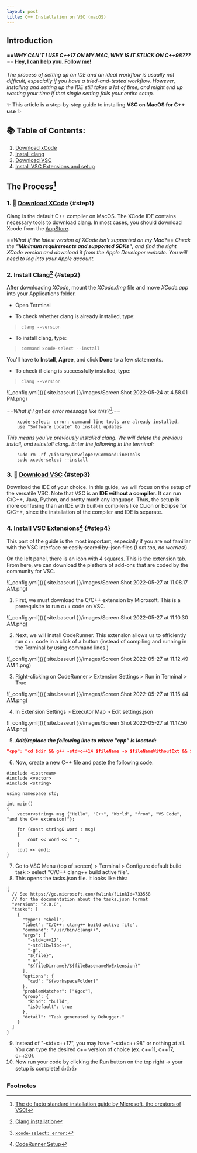 ```yaml
---
layout: post
title: C++ Installation on VSC (macOS)
---
```


## Introduction
#### ==***WHY CAN'T I USE C++17 ON MY MAC, WHY IS IT STUCK ON C++98???***== [Hey, I can help you. Follow me!](#step4)
*The process of setting up an IDE and an ideal workflow is usually not difficult, especially if you have a tried-and-tested workflow. However, installing and setting up the IDE still takes a lot of time, and might end up wasting your time if that single setting foils your entire setup.*

✨ This article is a step-by-step guide to installing **VSC on MacOS for C++ use** ✨

## 📚 Table of Contents:
1. [Download xCode](#step1)
2. [Install clang](#step2)
3. [Download VSC](#step3)
4. [Install VSC Extensions and setup](#step4)


## The Process[^1]
### 1. 💾 [Download XCode](https://developer.apple.com/support/xcode/)  {#step1}
Clang is the default C++ compiler on MacOS. The XCode IDE contains necessary tools to download clang. In most cases, you should download Xcode from the [AppStore](https://apps.apple.com/us/app/xcode/id497799835?ls=1&mt=12).

==*What if the latest version of XCode isn't supported on my Mac?*==
*Check the **"Minimum requirements and supported SDKs"**, and find the right XCode version and download it from the Apple Developer website. You will need to log into your Apple account.*

### 2. Install Clang[^2] {#step2}
After downloading *XCode*, mount the *XCode.dmg* file and move *XCode.app* into your Applications folder.

* Open Terminal
- To check whether clang is already installed, type:
> `clang --version`
- To install clang, type:
> `command xcode-select --install`

You'll have to **Install**, **Agree**, and click **Done** to a few statements.
- To check if clang is successfully installed, type:
>  `clang --version`

![_config.yml]({{ site.baseurl }}/images/Screen Shot 2022-05-24 at 4.58.01 PM.png)

==*What if I get an error message like this?[^3]:*==
```
	xcode-select: error: command line tools are already installed, 
	use "Software Update" to install updates
```
*This means you've previously installed clang. We will delete the previous install, and reinstall clang. Enter the following in the terminal:*
```
	sudo rm -rf /Library/Developer/CommandLineTools
	sudo xcode-select --install
```

### 3. 💾 [Download VSC](https://code.visualstudio.com/) {#step3}
Download the IDE of your choice. In this guide, we will focus on the setup of the versatile VSC. Note that VSC is an **IDE without a compiler**. It can run C/C++, Java, Python, and pretty much any language. Thus, the setup is more confusing than an IDE with built-in compilers like CLion or Eclipse for C/C++, since the installation of the compiler and IDE is separate.

### 4. Install VSC Extensions[^4] {#step4}
This part of the guide is the most important, especially if you are not familiar with the VSC interface ~~or easily scared by .json files~~ (*I am too, no worries!*).

On the left panel, there is an icon with 4 squares. This is the extension tab. From here, we can download the plethora of add-ons that are coded by the community for VSC. 

![_config.yml]({{ site.baseurl }}/images/Screen Shot 2022-05-27 at 11.08.17 AM.png)

1. First, we must download the C/C++ extension by Microsoft. This is a prerequisite to run c++ code on VSC.

![_config.yml]({{ site.baseurl }}/images/Screen Shot 2022-05-27 at 11.10.30 AM.png)


2. Next, we will install CodeRunner. This extension allows us to efficiently run c++ code in a click of a button (instead of compiling and running in the Terminal by using command lines.)

![_config.yml]({{ site.baseurl }}/images/Screen Shot 2022-05-27 at 11.12.49 AM 1.png)

3. Right-clicking on CodeRunner > Extension Settings > Run in Terminal > True

![_config.yml]({{ site.baseurl }}/images/Screen Shot 2022-05-27 at 11.15.44 AM.png)

4. In Extension Settings > Executor Map > Edit settings.json

![_config.yml]({{ site.baseurl }}/images/Screen Shot 2022-05-27 at 11.17.50 AM.png)

5. ***Add/replace the following line to where "cpp" is located:***

```json
"cpp": "cd $dir && g++ -std=c++14 $fileName -o $fileNameWithoutExt && $dir$fileNameWithoutExt"
```
6. Now, create a new C++ file and paste the following code:

```
#include <iostream>
#include <vector>
#include <string>

using namespace std;

int main()
{
    vector<string> msg {"Hello", "C++", "World", "from", "VS Code", "and the C++ extension!"};

    for (const string& word : msg)
    {
        cout << word << " ";
    }
    cout << endl;
}
```

7. Go to VSC Menu (top of screen) > Terminal > Configure default build task > select "C/C++ clang++ build active file".
8.  This opens the tasks.json file. It looks like this:

```
{
  // See https://go.microsoft.com/fwlink/?LinkId=733558
  // for the documentation about the tasks.json format
  "version": "2.0.0",
  "tasks": [
    {
      "type": "shell",
      "label": "C/C++: clang++ build active file",
      "command": "/usr/bin/clang++",
      "args": [
        "-std=c++17",
        "-stdlib=libc++",
        "-g",
        "${file}",
        "-o",
        "${fileDirname}/${fileBasenameNoExtension}"
      ],
      "options": {
        "cwd": "${workspaceFolder}"
      },
      "problemMatcher": ["$gcc"],
      "group": {
        "kind": "build",
        "isDefault": true
      },
      "detail": "Task generated by Debugger."
    }
  ]
}
```

9. Instead of "-std=c++17", you may have "-std=c++98" or nothing at all. You can type the desired c++ version of choice (ex. c++11, c++17, c++20).
10. Now run your code by clicking the Run button on the top right -> your setup is complete! 👍👍👍

### Footnotes
 
[^1]: [The de facto standard installation guide by Microsoft, the creators of VSC!](https://code.visualstudio.com/docs/cpp/config-clang-mac)
[^2]: [Clang installation](https://www.ics.uci.edu/~pattis/common/handouts/macclion/clang.html)
[^3]: [`xcode-select: error:`](https://investechnews.com/2021/06/15/mac-commandlinetools-setup-error/)
[^4]: [CodeRunner Setup](https://wooono.tistory.com/299)
